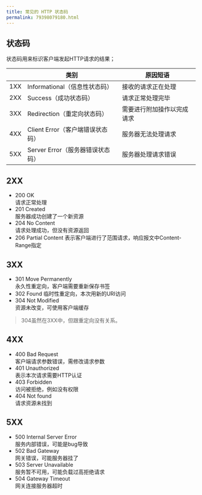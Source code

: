 ```yaml
---
title: 常见的 HTTP 状态码
permalink: 79398079180.html
---
```


## 状态码

状态码用来标识客户端发起HTTP请求的结果；

|  | 类别 | 原因短语 |
| ----- | --------- | ----------- |
| 1XX | Informational（信息性状态码） | 接收的请求正在处理 |
| 2XX  | Success（成功状态码） | 请求正常处理完毕 |
| 3XX  | Redirection（重定向状态码） | 需要进行附加操作以完成请求 |
| 4XX  | Client Error（客户端错误状态码） | 服务器无法处理请求 |
| 5XX  | Server Error（服务器错误状态码） | 服务器处理请求错误 |

## 2XX

- 200 OK  
请求正常处理
- 201 Created  
服务器成功创建了一个新资源
- 204 No Content  
请求处理成功，但没有资源返回
- 206 Partial Content
表示客户端进行了范围请求，响应报文中Content-Range指定

## 3XX

- 301 Move Permanently  
永久性重定向，客户端需要重新保存书签
- 302 Found
临时性重定向，本次用新的URI访问
- 304 Not Modified  
资源未改变，可使用客户端缓存

> 304虽然在3XX中，但跟重定向没有关系。

## 4XX

- 400 Bad Request  
客户端请求参数错误，需修改请求参数
- 401 Unauthorized  
表示本次请求需要HTTP认证
- 403 Forbidden  
访问被拒绝，例如没有权限
- 404 Not found  
请求资源未找到

## 5XX

- 500 Internal Server Error  
服务内部错误，可能是bug导致
- 502 Bad Gateway  
网关错误，可能服务器挂了
- 503 Server Unavailable  
服务暂不可用，可能负载过高拒绝请求
- 504 Gateway Timeout  
网关连接服务器超时